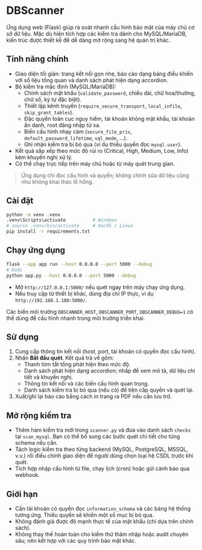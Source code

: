 # DBScanner

Ứng dụng web (Flask) giúp rà soát nhanh cấu hình bảo mật của máy chủ cơ sở dữ liệu. Mặc dù hiện tích hợp các kiểm tra dành cho MySQL/MariaDB, kiến trúc được thiết kế để dễ dàng mở rộng sang hệ quản trị khác.

## Tính năng chính

- Giao diện tối giản: trang kết nối gọn nhẹ, báo cáo dạng bảng điều khiển với số liệu tổng quan và danh sách phát hiện dạng accordion.
- Bộ kiểm tra mặc định (MySQL/MariaDB):
  - Chính sách mật khẩu (`validate_password`, chiều dài, chữ hoa/thường, chữ số, ký tự đặc biệt).
  - Thiết lập kênh truyền (`require_secure_transport`, `local_infile`, `skip_grant_tables`).
  - Đặc quyền toàn cục nguy hiểm, tài khoản không mật khẩu, tài khoản ẩn danh, root đăng nhập từ xa.
  - Biến cấu hình nhạy cảm (`secure_file_priv`, `default_password_lifetime`, `sql_mode`, ...).
  - Ghi nhận kiểm tra bị bỏ qua (ví dụ thiếu quyền đọc `mysql.user`).
- Kết quả sắp xếp theo mức độ rủi ro (Critical, High, Medium, Low, Info) kèm khuyến nghị xử lý.
- Có thể chạy trực tiếp trên máy chủ hoặc từ máy quét trung gian.

> Ứng dụng chỉ đọc cấu hình và quyền; không chỉnh sửa dữ liệu cũng như không khai thác lỗ hổng.

## Cài đặt

```bash
python -m venv .venv
.venv\Scripts\activate          # Windows
# source .venv/bin/activate     # macOS / Linux
pip install -r requirements.txt
```

## Chạy ứng dụng

```bash
flask --app app run --host 0.0.0.0 --port 5000 --debug
# Hoặc
python app.py --host 0.0.0.0 --port 5000 --debug
```

- Mở `http://127.0.0.1:5000/` nếu quét ngay trên máy chạy ứng dụng.
- Nếu truy cập từ thiết bị khác, dùng địa chỉ IP thực, ví dụ `http://192.168.1.180:5000/`.

Các biến môi trường `DBSCANNER_HOST`, `DBSCANNER_PORT`, `DBSCANNER_DEBUG=1` có thể dùng để cấu hình nhanh trong môi trường triển khai.

## Sử dụng

1. Cung cấp thông tin kết nối (host, port, tài khoản có quyền đọc cấu hình).
2. Nhấn **Bắt đầu quét**. Kết quả trả về gồm:
   - Thanh tóm tắt tổng phát hiện theo mức độ.
   - Danh sách phát hiện dạng accordion; nhấp để xem mô tả, dữ liệu chi tiết và khuyến nghị.
   - Thông tin kết nối và các biến cấu hình quan trọng.
   - Danh sách kiểm tra bị bỏ qua (nếu có) để tiện cấp quyền và quét lại.
3. Xuất/ghi lại báo cáo bằng cách in trang ra PDF nếu cần lưu trữ.

## Mở rộng kiểm tra

- Thêm hàm kiểm tra mới trong `scanner.py` và đưa vào danh sách `checks` tại `scan_mysql`. Bạn có thể bổ sung các bước quét chi tiết cho từng schema nếu cần.
- Tách logic kiểm tra theo từng backend (MySQL, PostgreSQL, MSSQL, v.v.) rồi điều chỉnh giao diện để người dùng chọn loại hệ CSDL trước khi quét.
- Tích hợp nhập cấu hình từ file, chạy lịch (cron) hoặc gửi cảnh báo qua webhook.

## Giới hạn

- Cần tài khoản có quyền đọc `information_schema` và các bảng hệ thống tương ứng. Thiếu quyền sẽ khiến một số mục bị bỏ qua.
- Không đánh giá được độ mạnh thực tế của mật khẩu (chỉ dựa trên chính sách).
- Không thay thế hoàn toàn cho kiểm thử thâm nhập hoặc audit chuyên sâu; nên kết hợp với các quy trình bảo mật khác.
